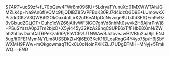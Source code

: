 $START$+ucS9zf+fL70pQew4FWr8m096lU+5LdryaTYunuXc01MXWWTAhJGMZLk4p+Na9An6fIVOMc9fijQDlBZ85VPFBoK30RJ7d4idzQ3D9E+LUmowkXPrzddGKzV3QWBiR2OkOax4ntLirK2uf6eAUpGcNvvcqe8UbJtd3FfQEm9v9z3vGlxud2GLjOT+Cuhc1oWZ66jAifvWF3lGO7ghVd6nhMt0svvk2H6AjhrPnVj8+PSuSYszrA0p3Tm2bjxD+X5yi445y32KzA29hqC9UPE6xTfFHbE8XmN/ZWhh2bLbvDxmCaT6PekzaR6P/PhVCRzUTNWAwBJctoveJwBtVBtu2ua8jiLENJ5ug/lf0FE1MymN/YLm8USSDkZl+Kjl6E03KeK1fDLoaRngG4Y4yo75p/H9jSbYWXMH9PWw+mOkgowmaqTfCx0L0oNoinPXiKZLJ7UDgEFMH+MNyj+5FmkWQ==$END$
